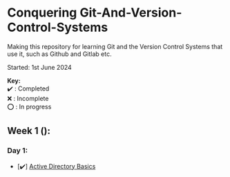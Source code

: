 # Conquering Git-And-Version-Control-Systems
Making this repository for learning Git and the Version Control Systems that use it, such as Github and Gitlab etc.  

Started: 1st June 2024

**Key:**  
   ✔️ : Completed  
   ❌ : Incomplete  
   ⭕ : In progress  

## Week 1 ():
### Day 1:
- [✔️] [Active Directory Basics](https://tryhackme.com/module/hacking-active-directory)

